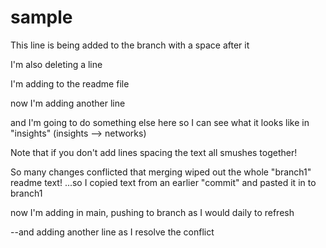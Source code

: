 # sample
This line is being added to the branch with a space after it

I'm also deleting a line

I'm adding to the readme file

now I'm adding another line

and I'm going to do something else here so I can see what it looks like in "insights" 
(insights --> networks)

Note that if you don't add lines spacing the text all smushes together!

So many changes conflicted that merging wiped out the whole "branch1" readme text!
...so I copied text from an earlier "commit" and pasted it in to branch1


now I'm adding in main, pushing to branch as I would daily to refresh

--and adding another line as I resolve the conflict
